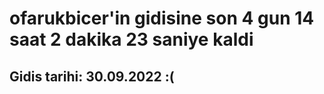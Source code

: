 # ofarukbicer'in gidisine son 4 gun 14 saat 2 dakika 23 saniye kaldi

## Gidis tarihi: 30.09.2022 :(
